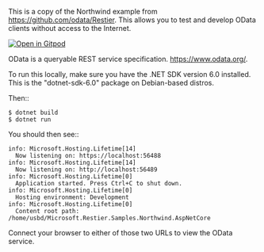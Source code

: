 This is a copy of the Northwind example from https://github.com/odata/Restier. This allows you to test and develop OData clients without access to the Internet.

[![Open in Gitpod](https://gitpod.io/button/open-in-gitpod.svg)](https://gitpod.io/#https://github.com/dwhite8405/tabular)

OData is a queryable REST service specification. https://www.odata.org/.

To run this locally, make sure you have the .NET SDK version 6.0 installed. This is the "dotnet-sdk-6.0" package on Debian-based distros. 

Then::

    $ dotnet build
    $ dotnet run

You should then see::

    info: Microsoft.Hosting.Lifetime[14]
      Now listening on: https://localhost:56488
    info: Microsoft.Hosting.Lifetime[14]
      Now listening on: http://localhost:56489
    info: Microsoft.Hosting.Lifetime[0]
      Application started. Press Ctrl+C to shut down.
    info: Microsoft.Hosting.Lifetime[0]
      Hosting environment: Development
    info: Microsoft.Hosting.Lifetime[0]
      Content root path: /home/usbd/Microsoft.Restier.Samples.Northwind.AspNetCore

Connect your browser to either of those two URLs to view the OData service.

